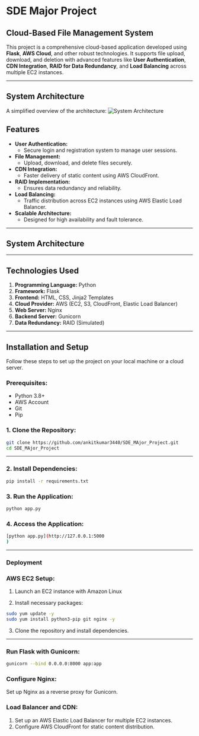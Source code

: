 # **SDE Major Project**

## **Cloud-Based File Management System**

This project is a comprehensive cloud-based application developed using **Flask**, **AWS Cloud**, and other robust technologies. It supports file upload, download, and deletion with advanced features like **User Authentication**, **CDN Integration**, **RAID for Data Redundancy**, and **Load Balancing** across multiple EC2 instances.

---
## **System Architecture**

A simplified overview of the architecture:
![System Architecture](SDE3/Flowchart(3).png)



## **Features**

- **User Authentication:**
  - Secure login and registration system to manage user sessions.
- **File Management:**
  - Upload, download, and delete files securely.
- **CDN Integration:**
  - Faster delivery of static content using AWS CloudFront.
- **RAID Implementation:**
  - Ensures data redundancy and reliability.
- **Load Balancing:**
  - Traffic distribution across EC2 instances using AWS Elastic Load Balancer.
- **Scalable Architecture:**
  - Designed for high availability and fault tolerance.

---

## **System Architecture**



---

## **Technologies Used**

1. **Programming Language:** Python
2. **Framework:** Flask
3. **Frontend:** HTML, CSS, Jinja2 Templates
4. **Cloud Provider:** AWS (EC2, S3, CloudFront, Elastic Load Balancer)
5. **Web Server:** Nginx
6. **Backend Server:** Gunicorn
7. **Data Redundancy:** RAID (Simulated)

---

## **Installation and Setup**

Follow these steps to set up the project on your local machine or a cloud server.

### Prerequisites:
- Python 3.8+
- AWS Account
- Git
- Pip

### 1. Clone the Repository:
``` bash
git clone https://github.com/ankitkumar3440/SDE_MAjor_Project.git
cd SDE_MAjor_Project
```
---
### 2. Install Dependencies:
 ```bash
pip install -r requirements.txt
```
### 3. Run the Application:
 ```bash
python app.py
 ```
### 4. Access the Application:
 ```bash
[python app.py](http://127.0.0.1:5000
)
 ```
---
### **Deployment**
### AWS EC2 Setup:
1. Launch an EC2 instance with Amazon Linux 

2. Install necessary packages:
 ```bash
sudo yum update -y
sudo yum install python3-pip git nginx -y

 ```
3. Clone the repository and install dependencies.

---
### **Run Flask with Gunicorn:**
 ```bash
gunicorn --bind 0.0.0.0:8000 app:app

 ```
### **Configure Nginx:**
Set up Nginx as a reverse proxy for Gunicorn.

### **Load Balancer and CDN:**
1. Set up an AWS Elastic Load Balancer for multiple EC2 instances.
2. Configure AWS CloudFront for static content distribution.



